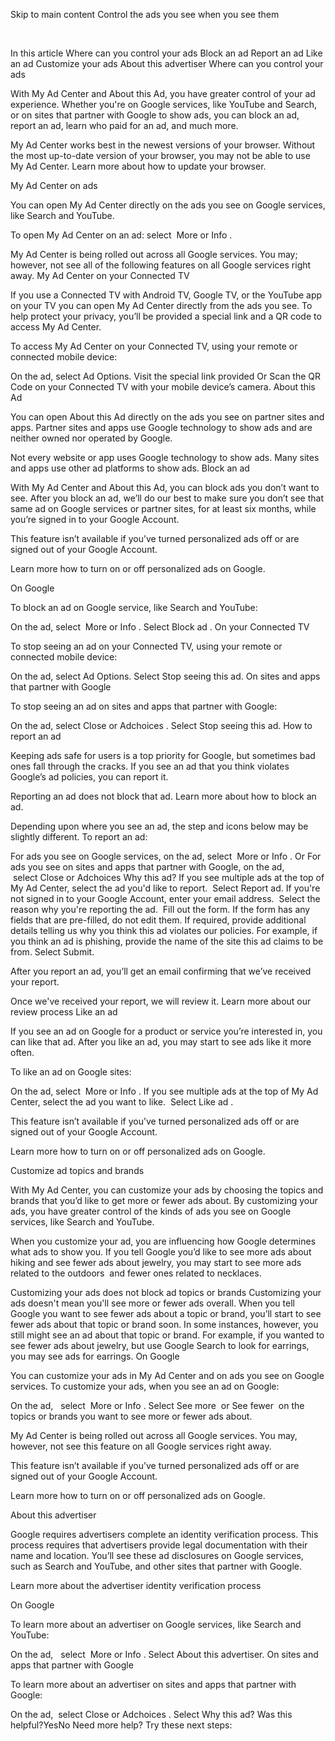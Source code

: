 Skip to main content
Control the ads you see when you see them

 

In this article
Where can you control your ads
Block an ad
Report an ad
Like an ad
Customize your ads
About this advertiser
Where can you control your ads

With My Ad Center and About this Ad, you have greater control of your ad experience. Whether you're on Google services, like YouTube and Search, or on sites that partner with Google to show ads, you can block an ad, report an ad, learn who paid for an ad, and much more.

My Ad Center works best in the newest versions of your browser. Without the most up-to-date version of your browser, you may not be able to use My Ad Center. Learn more about how to update your browser.

My Ad Center on ads

You can open My Ad Center directly on the ads you see on Google services, like Search and YouTube.

To open My Ad Center on an ad: select  More or Info .

My Ad Center is being rolled out across all Google services. You may; however, not see all of the following features on all Google services right away.
My Ad Center on your Connected TV

If you use a Connected TV with Android TV, Google TV, or the YouTube app on your TV you can open My Ad Center directly from the ads you see. To help protect your privacy, you’ll be provided a special link and a QR code to access My Ad Center.

To access My Ad Center on your Connected TV, using your remote or connected mobile device: 

On the ad, select Ad Options.
Visit the special link provided
Or
Scan the QR Code on your Connected TV with your mobile device’s camera.
About this Ad

You can open About this Ad directly on the ads you see on partner sites and apps. Partner sites and apps use Google technology to show ads and are neither owned nor operated by Google.

Not every website or app uses Google technology to show ads. Many sites and apps use other ad platforms to show ads.
Block an ad

With My Ad Center and About this Ad, you can block ads you don’t want to see. After you block an ad, we’ll do our best to make sure you don’t see that same ad on Google services or partner sites, for at least six months, while you’re signed in to your Google Account.

This feature isn’t available if you’ve turned personalized ads off or are signed out of your Google Account.

Learn more how to turn on or off personalized ads on Google.

On Google

To block an ad on Google service, like Search and YouTube:

On the ad, select  More or Info .
Select Block ad .
On your Connected TV

To stop seeing an ad on your Connected TV, using your remote or connected mobile device: 

On the ad, select Ad Options.
Select Stop seeing this ad.
On sites and apps that partner with Google

To stop seeing an ad on sites and apps that partner with Google:

On the ad, select Close or Adchoices .
Select Stop seeing this ad.
How to report an ad

Keeping ads safe for users is a top priority for Google, but sometimes bad ones fall through the cracks. If you see an ad that you think violates Google’s ad policies, you can report it.

Reporting an ad does not block that ad. Learn more about how to block an ad.

Depending upon where you see an ad, the step and icons below may be slightly different. To report an ad:

For ads you see on Google services, on the ad, select  More or Info .
Or
For ads you see on sites and apps that partner with Google, on the ad,  select Close or Adchoices Why this ad?
If you see multiple ads at the top of My Ad Center, select the ad you'd like to report. 
Select Report ad.
If you're not signed in to your Google Account, enter your email address. 
Select the reason why you're reporting the ad. 
Fill out the form.
If the form has any fields that are pre-filled, do not edit them.
If required, provide additional details telling us why you think this ad violates our policies.
For example, if you think an ad is phishing, provide the name of the site this ad claims to be from.
Select Submit.

After you report an ad, you’ll get an email confirming that we’ve received your report.

Once we've received your report, we will review it. Learn more about our review process
Like an ad

If you see an ad on Google for a product or service you’re interested in, you can like that ad. After you like an ad, you may start to see ads like it more often.

To like an ad on Google sites:

On the ad, select  More or Info .
If you see multiple ads at the top of My Ad Center, select the ad you want to like. 
Select Like ad .

This feature isn’t available if you’ve turned personalized ads off or are signed out of your Google Account.

Learn more how to turn on or off personalized ads on Google.

Customize ad topics and brands

With My Ad Center, you can customize your ads by choosing the topics and brands that you’d like to get more or fewer ads about. By customizing your ads, you have greater control of the kinds of ads you see on Google services, like Search and YouTube.  

When you customize your ad, you are influencing how Google determines what ads to show you. If you tell Google you’d like to see more ads about hiking and see fewer ads about jewelry, you may start to see more ads related to the outdoors  and fewer ones related to necklaces.

Customizing your ads does not block ad topics or brands
Customizing your ads doesn't mean you'll see more or fewer ads overall. When you tell Google you want to see fewer ads about a topic or brand, you’ll start to see fewer ads about that topic or brand soon. In some instances, however, you still might see an ad about that topic or brand. For example, if you wanted to see fewer ads about jewelry, but use Google Search to look for earrings, you may see ads for earrings.
On Google

You can customize your ads in My Ad Center and on ads you see on Google services. To customize your ads, when you see an ad on Google:

On the ad,   select  More or Info .
Select See more  or See fewer  on the topics or brands you want to see more or fewer ads about.

My Ad Center is being rolled out across all Google services. You may, however, not see this feature on all Google services right away.

This feature isn’t available if you’ve turned personalized ads off or are signed out of your Google Account.

Learn more how to turn on or off personalized ads on Google.

About this advertiser

Google requires advertisers complete an identity verification process. This process requires that advertisers provide legal documentation with their name and location. You’ll see these ad disclosures on Google services, such as Search and YouTube, and other sites that partner with Google.

Learn more about the advertiser identity verification process

On Google

To learn more about an advertiser on Google services, like Search and YouTube:

On the ad,   select  More or Info .
Select About this advertiser.
On sites and apps that partner with Google

To learn more about an advertiser on sites and apps that partner with Google:

On the ad,  select Close or Adchoices .
Select Why this ad?
Was this helpful?YesNo
Need more help?
Try these next steps:
